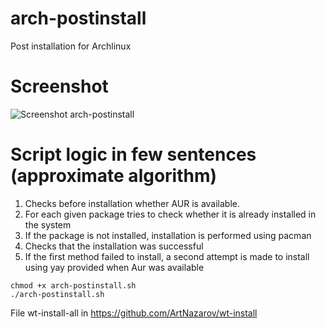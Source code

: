 # arch-postinstall
Post installation for Archlinux

# Screenshot

![Screenshot arch-postinstall](https://dl.dropbox.com/scl/fi/f5y8yzfqyciifducbaenj/arch-postinstall.png?rlkey=ckqlnalloxd0by28hn1bxijvg&st=bg1wsd86)

# Script logic in few sentences (approximate algorithm)

1. Checks before installation whether AUR is available.
2. For each given package tries to check whether it is already installed in the system
3. If the package is not installed, installation is performed using pacman
4. Checks that the installation was successful
5. If the first method failed to install, a second attempt is made to install using yay
provided when Aur was available

```
chmod +x arch-postinstall.sh
./arch-postinstall.sh
```

File wt-install-all in https://github.com/ArtNazarov/wt-install
